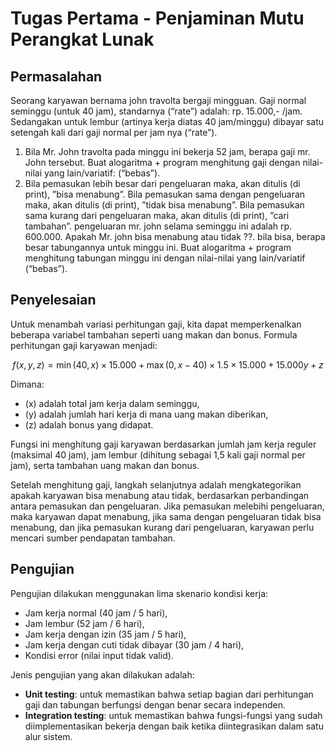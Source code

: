 # Tugas Pertama - Penjaminan Mutu Perangkat Lunak

## Permasalahan
Seorang karyawan bernama john travolta bergaji mingguan. Gaji normal seminggu (untuk 40 jam), standarnya (“rate”) adalah: rp. 15.000,- /jam. Sedangakan untuk lembur (artinya kerja diatas 40 jam/minggu) dibayar satu setengah kali dari gaji normal per jam nya (“rate”).

1) Bila Mr. John travolta pada minggu ini bekerja 52 jam, berapa gaji mr. John tersebut. Buat alogaritma + program menghitung gaji dengan nilai-nilai yang lain/variatif: (“bebas”).
2) Bila pemasukan lebih besar dari pengeluaran maka, akan ditulis (di print), ”bisa menabung”. Bila pemasukan sama dengan pengeluaran maka, akan ditulis (di print), ”tidak bisa menabung”. Bila pemasukan sama kurang dari pengeluaran maka, akan ditulis (di print), ”cari tambahan”.
pengeluaran mr. john selama seminggu ini adalah rp. 600.000. Apakah Mr. john bisa menabung atau tidak ??. bila bisa, berapa besar tabungannya untuk minggu ini. Buat alogaritma + program menghitung tabungan minggu ini dengan nilai-nilai yang lain/variatif (“bebas”).

## Penyelesaian
Untuk menambah variasi perhitungan gaji, kita dapat memperkenalkan beberapa variabel tambahan seperti uang makan dan bonus. Formula perhitungan gaji karyawan menjadi:

$$
f(x, y, z) = \min(40, x) \times 15.000 + \max(0, x - 40) \times 1.5 \times 15.000 + 15.000y + z
$$

Dimana:
- \(x\) adalah total jam kerja dalam seminggu,
- \(y\) adalah jumlah hari kerja di mana uang makan diberikan,
- \(z\) adalah bonus yang didapat.

Fungsi ini menghitung gaji karyawan berdasarkan jumlah jam kerja reguler (maksimal 40 jam), jam lembur (dihitung sebagai 1,5 kali gaji normal per jam), serta tambahan uang makan dan bonus.

Setelah menghitung gaji, langkah selanjutnya adalah mengkategorikan apakah karyawan bisa menabung atau tidak, berdasarkan perbandingan antara pemasukan dan pengeluaran. Jika pemasukan melebihi pengeluaran, maka karyawan dapat menabung, jika sama dengan pengeluaran tidak bisa menabung, dan jika pemasukan kurang dari pengeluaran, karyawan perlu mencari sumber pendapatan tambahan.

## Pengujian
Pengujian dilakukan menggunakan lima skenario kondisi kerja:
- Jam kerja normal (40 jam / 5 hari),
- Jam lembur (52 jam / 6 hari),
- Jam kerja dengan izin (35 jam / 5 hari),
- Jam kerja dengan cuti tidak dibayar (30 jam / 4 hari),
- Kondisi error (nilai input tidak valid).

Jenis pengujian yang akan dilakukan adalah:
- **Unit testing**: untuk memastikan bahwa setiap bagian dari perhitungan gaji dan tabungan berfungsi dengan benar secara independen.
- **Integration testing**: untuk memastikan bahwa fungsi-fungsi yang sudah diimplementasikan bekerja dengan baik ketika diintegrasikan dalam satu alur sistem. 
